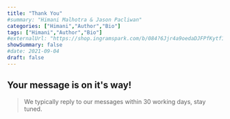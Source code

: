 ```yaml
---
title: "Thank You"
#summary: "Himani Malhotra & Jason Pacliwan"
categories: ["Himani","Author","Bio"]
tags: ["Himani","Author","Bio"]
#externalUrl: "https://shop.ingramspark.com/b/084?6Jjr4a9oedaDJFPfKytf1LvKUUDUXW5AIJUdB7cwUpO"
showSummary: false
#date: 2021-09-04
draft: false
---
```


## Your message is on it's way!

> We typically reply to our messages within 30 working days, stay tuned.